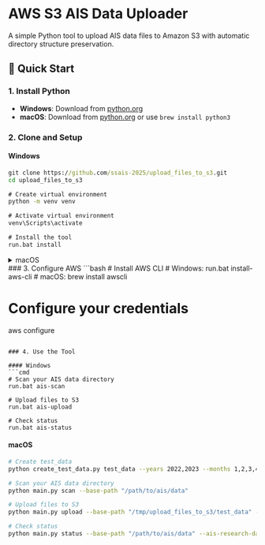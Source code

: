 # AWS S3 AIS Data Uploader

A simple Python tool to upload AIS data files to Amazon S3 with automatic directory structure preservation.

## 🚀 Quick Start

### 1. Install Python
- **Windows**: Download from [python.org](https://python.org)
- **macOS**: Download from [python.org](https://python.org) or use `brew install python3`

### 2. Clone and Setup

#### Windows
```cmd
git clone https://github.com/ssais-2025/upload_files_to_s3.git
cd upload_files_to_s3

# Create virtual environment
python -m venv venv

# Activate virtual environment
venv\Scripts\activate

# Install the tool
run.bat install

```
<details>
 <summary>macOS</summary>
    ```bash
    git clone https://github.com/ssais-2025/upload_files_to_s3.git
    cd upload_files_to_s3
    
    # Create virtual environment
    python3 -m venv venv
    
    # Activate virtual environment
    source venv/bin/activate
    
    # Install the tool
    pip install -e .
    
    ```
 </details>
### 3. Configure AWS
```bash
# Install AWS CLI
# Windows: run.bat install-aws-cli
# macOS: brew install awscli

# Configure your credentials
aws configure
```

### 4. Use the Tool

#### Windows
```cmd
# Scan your AIS data directory
run.bat ais-scan

# Upload files to S3
run.bat ais-upload

# Check status
run.bat ais-status
```

#### macOS
```bash
# Create test_data
python create_test_data.py test_data --years 2022,2023 --months 1,2,3,4,5,6 --file-size 50

# Scan your AIS data directory
python main.py scan --base-path "/path/to/ais/data"

# Upload files to S3
python main.py upload --base-path "/tmp/upload_files_to_s3/test_data" --bucket ais-research-data-archive --region il-central-1

# Check status
python main.py status --base-path "/path/to/ais/data" --ais-research-data-archive
```
